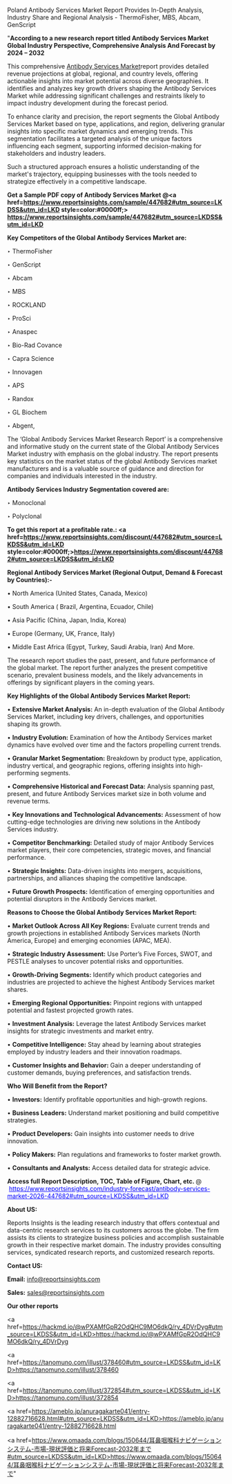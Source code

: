 Poland Antibody Services Market Report Provides In-Depth Analysis, Industry Share and Regional Analysis - ThermoFisher, MBS, Abcam, GenScript

"<strong>According to a new research report titled Antibody Services Market Global Industry Perspective, Comprehensive Analysis And Forecast by 2024 – 2032</strong>

This comprehensive <a href=https://www.reportsinsights.com/sample/447682>Antibody Services Market</a>report provides detailed revenue projections at global, regional, and country levels, offering actionable insights into market potential across diverse geographies. It identifies and analyzes key growth drivers shaping the Antibody Services Market while addressing significant challenges and restraints likely to impact industry development during the forecast period.

To enhance clarity and precision, the report segments the Global Antibody Services Market based on type, applications, and region, delivering granular insights into specific market dynamics and emerging trends. This segmentation facilitates a targeted analysis of the unique factors influencing each segment, supporting informed decision-making for stakeholders and industry leaders.

Such a structured approach ensures a holistic understanding of the market's trajectory, equipping businesses with the tools needed to strategize effectively in a competitive landscape.

<strong>Get a Sample PDF copy of Antibody Services Market </strong><strong>@<a href=https://www.reportsinsights.com/sample/447682#utm_source=LKDSS&utm_id=LKD style=color:#0000ff;> https://www.reportsinsights.com/sample/447682#utm_source=LKDSS&utm_id=LKD</a></strong></font>

<strong>Key Competitors of the Global Antibody Services Market are:</strong>

‣ ThermoFisher

‣ GenScript

‣ Abcam

‣ MBS

‣ ROCKLAND

‣ ProSci

‣ Anaspec

‣ Bio-Rad Covance

‣ Capra Science

‣ Innovagen

‣ APS

‣ Randox

‣ GL Biochem

‣ Abgent,

The ‘Global Antibody Services Market Research Report’ is a comprehensive and informative study on the current state of the Global Antibody Services Market industry with emphasis on the global industry. The report presents key statistics on the market status of the global Antibody Services market manufacturers and is a valuable source of guidance and direction for companies and individuals interested in the industry.

<strong>Antibody Services Industry Segmentation covered are:</strong>

‣ Monoclonal

‣ Polyclonal

<strong>To get this report at a profitable rate.: <a href=https://www.reportsinsights.com/discount/447682#utm_source=LKDSS&utm_id=LKD style=color:#0000ff;>https://www.reportsinsights.com/discount/447682#utm_source=LKDSS&utm_id=LKD</a></strong></font>

<strong>Regional Antibody Services Market (Regional Output, Demand &amp; Forecast by Countries):-</strong>

• North America (United States, Canada, Mexico)

• South America ( Brazil, Argentina, Ecuador, Chile)

• Asia Pacific (China, Japan, India, Korea)

• Europe (Germany, UK, France, Italy)

• Middle East Africa (Egypt, Turkey, Saudi Arabia, Iran) And More.

The research report studies the past, present, and future performance of the global market. The report further analyzes the present competitive scenario, prevalent business models, and the likely advancements in offerings by significant players in the coming years.

<strong>Key Highlights of the Global Antibody Services Market Report:</strong>

• <strong>Extensive Market Analysis:</strong> An in-depth evaluation of the Global Antibody Services Market, including key drivers, challenges, and opportunities shaping its growth.

• <strong>Industry Evolution:</strong> Examination of how the Antibody Services market dynamics have evolved over time and the factors propelling current trends.

• <strong>Granular Market Segmentation:</strong> Breakdown by product type, application, industry vertical, and geographic regions, offering insights into high-performing segments.

• <strong>Comprehensive Historical and Forecast Data:</strong> Analysis spanning past, present, and future Antibody Services market size in both volume and revenue terms.

• <strong>Key Innovations and Technological Advancements:</strong> Assessment of how cutting-edge technologies are driving new solutions in the Antibody Services industry.

• <strong>Competitor Benchmarking:</strong> Detailed study of major Antibody Services market players, their core competencies, strategic moves, and financial performance.

• <strong>Strategic Insights:</strong> Data-driven insights into mergers, acquisitions, partnerships, and alliances shaping the competitive landscape.

• <strong>Future Growth Prospects:</strong> Identification of emerging opportunities and potential disruptors in the Antibody Services market.

<strong>Reasons to Choose the Global Antibody Services Market Report:</strong>

• <strong>Market Outlook Across All Key Regions:</strong> Evaluate current trends and growth projections in established Antibody Services markets (North America, Europe) and emerging economies (APAC, MEA).

• <strong>Strategic Industry Assessment:</strong> Use Porter’s Five Forces, SWOT, and PESTLE analyses to uncover potential risks and opportunities.

• <strong>Growth-Driving Segments:</strong> Identify which product categories and industries are projected to achieve the highest Antibody Services market shares.

• <strong>Emerging Regional Opportunities:</strong> Pinpoint regions with untapped potential and fastest projected growth rates.

• <strong>Investment Analysis:</strong> Leverage the latest Antibody Services market insights for strategic investments and market entry.

• <strong>Competitive Intelligence:</strong> Stay ahead by learning about strategies employed by industry leaders and their innovation roadmaps.

• <strong>Customer Insights and Behavior:</strong> Gain a deeper understanding of customer demands, buying preferences, and satisfaction trends.

<strong>Who Will Benefit from the Report?</strong>

• <strong>Investors:</strong> Identify profitable opportunities and high-growth regions.

• <strong>Business Leaders:</strong> Understand market positioning and build competitive strategies.

• <strong>Product Developers:</strong> Gain insights into customer needs to drive innovation.

• <strong>Policy Makers:</strong> Plan regulations and frameworks to foster market growth.

• <strong>Consultants and Analysts:</strong> Access detailed data for strategic advice.
</ul>
<strong>Access full Report Description, TOC, Table of Figure, Chart, etc. </strong>@  <a href=https://www.reportsinsights.com/industry-forecast/antibody-services-market-2026-447682#utm_source=LKDSS&utm_id=LKD style=color:#0000ff;>https://www.reportsinsights.com/industry-forecast/antibody-services-market-2026-447682#utm_source=LKDSS&utm_id=LKD</a></font>

<strong><strong>About US</strong>:</strong>

Reports Insights is the leading research industry that offers contextual and data-centric research services to its customers across the globe. The firm assists its clients to strategize business policies and accomplish sustainable growth in their respective market domain. The industry provides consulting services, syndicated research reports, and customized research reports.

<strong>Contact US:</strong>

<p class=""""><b>Email:</b> <a href=mailto:info@reportsinsights.com>info@reportsinsights.com</a></p>
<p class=""""><b>Sales:</b> <a href=mailto:sales@reportsinsights.com>sales@reportsinsights.com</a></p>

<strong>Our other reports</strong>

<a href=https://hackmd.io/@wPXAMfGpR2OdQHC9MO6dkQ/ry_4DVrDyg#utm_source=LKDSS&utm_id=LKD>https://hackmd.io/@wPXAMfGpR2OdQHC9MO6dkQ/ry_4DVrDyg</a>

<a href=https://tanomuno.com/illust/378460#utm_source=LKDSS&utm_id=LKD>https://tanomuno.com/illust/378460</a>

<a href=https://tanomuno.com/illust/372854#utm_source=LKDSS&utm_id=LKD>https://tanomuno.com/illust/372854</a>

<a href=https://ameblo.jp/anuragakarte041/entry-12882716628.html#utm_source=LKDSS&utm_id=LKD>https://ameblo.jp/anuragakarte041/entry-12882716628.html</a>

<a href=https://www.omaada.com/blogs/150644/耳鼻咽喉科ナビゲーションシステム-市場-現状評価と将来Forecast-2032年まで#utm_source=LKDSS&utm_id=LKD>https://www.omaada.com/blogs/150644/耳鼻咽喉科ナビゲーションシステム-市場-現状評価と将来Forecast-2032年まで</a>"
